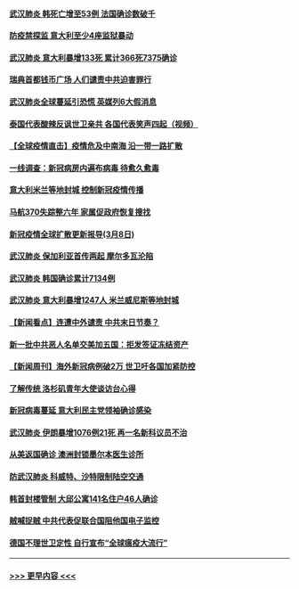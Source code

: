 #### [武汉肺炎 韩死亡增至53例 法国确诊数破千](../pages/prog202/a102795174.md?t=03091232) 
#### [防疫禁探监 意大利至少4座监狱暴动](../pages/prog202/a102795143.md?t=03091232) 
#### [武汉肺炎 意大利暴增133死 累计366死7375确诊](../pages/prog202/a102795127.md?t=03091232) 
#### [瑞典首都钱币广场 人们谴责中共迫害罪行](../pages/prog202/a102795131.md?t=03091232) 
#### [武汉肺炎全球蔓延引恐慌 英媒列6大假消息](../pages/prog202/a102794910.md?t=03091232) 
#### [泰国代表酸辣反讽世卫亲共 各国代表笑声四起（视频）](../pages/prog202/a102795051.md?t=03091232) 
#### [【全球疫情直击】疫情危及中南海 沿一带一路扩散](../pages/prog202/a102794985.md?t=03091232) 
#### [一线调查：新冠病房内遍布病毒 待愈久愈毒](../pages/prog202/a102794885.md?t=03091232) 
#### [意大利米兰等地封城 控制新冠疫情传播](../pages/prog202/a102794919.md?t=03091232) 
#### [马航370失踪整六年 家属促政府恢复搜找](../pages/prog202/a102794906.md?t=03091232) 
#### [新冠疫情全球扩散更新报导(3月8日)](../pages/prog202/a102794904.md?t=03091232) 
#### [武汉肺炎 保加利亚首传两起 摩尔多瓦沦陷](../pages/prog202/a102794845.md?t=03091232) 
#### [武汉肺炎 韩国确诊累计7134例](../pages/prog202/a102794726.md?t=03091232) 
#### [武汉肺炎 意大利暴增1247人 米兰威尼斯等地封城](../pages/prog202/a102794689.md?t=03091232) 
#### [【新闻看点】连遭中外谴责 中共末日节奏？](../pages/prog202/a102794677.md?t=03091232) 
#### [新一批中共恶人名单交美加五国：拒发签证冻结资产](../pages/prog202/a102794665.md?t=03091232) 
#### [【新闻周刊】海外新冠病例破2万 世卫吁各国加紧防控](../pages/prog202/a102794613.md?t=03091232) 
#### [了解传统 洛杉矶青年大使谈访台心得](../pages/prog202/a102794378.md?t=03091232) 
#### [新冠病毒蔓延 意大利民主党领袖确诊感染](../pages/prog202/a102794368.md?t=03091232) 
#### [武汉肺炎 伊朗暴增1076例21死 再一名新科议员不治](../pages/prog202/a102794260.md?t=03091232) 
#### [从美返国确诊 澳洲封锁墨尔本医生诊所](../pages/prog202/a102794086.md?t=03091232) 
#### [防武汉肺炎 科威特、沙特限制陆空交通](../pages/prog202/a102793875.md?t=03091232) 
#### [韩首封楼管制 大邱公寓141名住户46人确诊](../pages/prog202/a102793841.md?t=03091232) 
#### [贼喊捉贼  中共代表促联合国阻他国电子监控](../pages/prog202/a102793638.md?t=03091232) 
#### [德国不理世卫定性 自行宣布“全球瘟疫大流行”](../pages/prog202/a102793673.md?t=03091232) 

----
#### [ >>> 更早内容 <<< ](../indexes/prog202-earlier.md)
